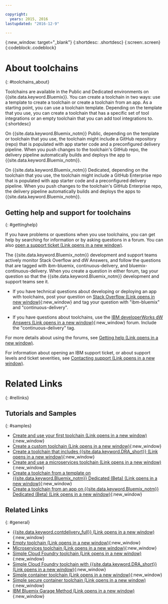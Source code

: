 ```yaml
---

copyright:
  years: 2015, 2016
lastupdated: "2016-12-9"

---
```


{:new_window: target="_blank"}
{:shortdesc: .shortdesc}
{:screen:.screen}
{:codeblock:.codeblock}


# About toolchains    
{: #toolchains_about}  

Toolchains are available in the Public and Dedicated environments on {{site.data.keyword.Bluemix}}. You can create a toolchain in two ways: use a template to create a toolchain or create a toolchain from an app. As a starting point, you can use a toolchain template. Depending on the template that you use, you can create a toolchain that has a specific set of tool integrations or an empty toolchain that you can add tool integrations to.    
{:shortdesc}

On {{site.data.keyword.Bluemix_notm}} Public, depending on the template or toolchain that you use, the toolchain might include a GitHub repository (repo) that is populated with app starter code and a preconfigured delivery pipeline. When you push changes to the toolchain's GitHub repo, the delivery pipeline automatically builds and deploys the app to {{site.data.keyword.Bluemix_notm}}. 

On {{site.data.keyword.Bluemix_notm}} Dedicated, depending on the toolchain that you use, the toolchain might include a GitHub Enterprise repo that is populated with app starter code and a preconfigured delivery pipeline. When you push changes to the toolchain's GitHub Enterprise repo, the delivery pipeline automatically builds and deploys the apps to {{site.data.keyword.Bluemix_notm}}.

## Getting help and support for toolchains 
{: #gettinghelp}

If you have problems or questions when you use toolchains, you can get help by searching for information or by asking questions in a forum. You can also [open a support ticket (Link opens in a new window)](https://www.{DomainName}/docs/support/index.html#open-ticket). 

The {{site.data.keyword.Bluemix_notm}} development and support teams actively monitor Stack Overflow and dW Answers, and follow the questions that are tagged with ibm-bluemix, continuous-delivery, and bluemix-continuous-delivery. When you create a question in either forum, tag your question so that the {{site.data.keyword.Bluemix_notm}} development and support teams see it.

* If you have technical questions about developing or deploying an app with toolchains, post your question on [Stack Overflow (Link opens in new window)](http://stackoverflow.com/search?q=ibm-bluemix+continuous-delivery){:new_window} and tag your question with "ibm-bluemix" and "continuous-delivery".

* If you have questions about toolchains, use the [IBM developerWorks dW Answers (Link opens in a new window)](https://developer.ibm.com/answers/topics/continuous-delivery/?smartspace=bluemix){:new_window} forum. Include the "continuous-delivery" tag.

For more details about using the forums, see [Getting help (Link opens in a new window)](https://www.{DomainName}/docs/support/index.html#getting-help).

For information about opening an IBM support ticket, or about support levels and ticket severities, see [Contacting support (Link opens in a new window)](https://www.{DomainName}/docs/support/index.html#contacting-support).

# Related Links
{: #rellinks}

## Tutorials and Samples
{: #samples}

* [Create and use your first toolchain (Link opens in a new window)](https://www.ibm.com/devops/method/tutorials/tutorial_toolchain_flow){:new_window}
* [Create a custom toolchain (Link opens in a new window)](https://www.ibm.com/devops/method/tutorials/tutorial_toolchain_custom){:new_window}
* [Create a toolchain that includes {{site.data.keyword.DRA_short}} (Link opens in a new window)](https://www.ibm.com/devops/method/tutorials/tutorial_toolchain_devops_insights){:new_window}
* [Create and use a microservices toolchain (Link opens in a new window)](https://www.ibm.com/devops/method/tutorials/tutorial_toolchain_microservices){:new_window}
* [Create a toolchain from a template on {{site.data.keyword.Bluemix_notm}} Dedicated (Beta) (Link opens in a new window)](https://www.ibm.com/devops/method/tutorials/tutorial_dedicated_toolchain_template_flow){:new_window}
* [Create a toolchain from an app on {{site.data.keyword.Bluemix_notm}} Dedicated (Beta) (Link opens in a new window)](https://www.ibm.com/devops/method/tutorials/tutorial_dedicated_toolchain_app_flow){:new_window}

## Related Links
{: #general}

* [{{site.data.keyword.contdelivery_full}} (Link opens in a new window)](https://www.ibm.com/devops/method/content/deliver/tool_continuous_delivery/){:new_window}
* [Empty toolchain (Link opens in a new window)](https://www.ibm.com/devops/method/toolchains/toolchain_empty){:new_window}
* [Microservices toolchain (Link opens in a new window)](https://www.ibm.com/devops/method/toolchains/microservices_toolchain){:new_window}
* [Simple Cloud Foundry toolchain (Link opens in a new window)](https://www.ibm.com/devops/method/toolchains/simple_toolchain){:new_window}
* [Simple Cloud Foundry toolchain with {{site.data.keyword.DRA_short}} (Link opens in a new window)](https://www.ibm.com/devops/method/toolchains/toolchain_devops_insights){:new_window}
* [Simple container toolchain (Link opens in a new window)](https://www.ibm.com/devops/method/toolchains/toolchain_simple_container){:new_window}
* [Simple secure container toolchain (Link opens in a new window)](https://www.ibm.com/devops/method/toolchains/toolchain_simple_secure_container){:new_window}
* [IBM Bluemix Garage Method (Link opens in a new window)](https://www.ibm.com/devops/method){:new_window}

